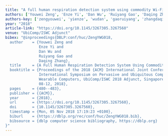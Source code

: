 ```yaml
---
title: "A full human respiration detection system using commodity Wi-Fi devices"
authors: ['Youwei Zeng', 'Enze Yi', 'Dan Wu', 'Ruiyang Gao', 'Daqing Zhang 0001']
authors-key: ['zengyouwei', 'yienze', 'wudan', 'gaoruiyang', 'zhangdaqing']
year: "2018"
article-link: "https://doi.org/10.1145/3267305.3267560"
venue: "UbiComp/ISWC Adjunct"
bibex: "@inproceedings{DBLP:conf/huc/ZengYWG018,
  author    = {Youwei Zeng and
               Enze Yi and
               Dan Wu and
               Ruiyang Gao and
               Daqing Zhang},
  title     = {A Full Human Respiration Detection System Using Commodity Wi-Fi Devices},
  booktitle = {Proceedings of the 2018 {ACM} International Joint Conference and 2018
               International Symposium on Pervasive and Ubiquitous Computing and
               Wearable Computers, UbiComp/ISWC 2018 Adjunct, Singapore, October
               08-12, 2018},
  pages     = {480--483},
  publisher = {{ACM}},
  year      = {2018},
  url       = {https://doi.org/10.1145/3267305.3267560},
  doi       = {10.1145/3267305.3267560},
  timestamp = {Mon, 05 Nov 2018 17:19:23 +0100},
  biburl    = {https://dblp.org/rec/conf/huc/ZengYWG018.bib},
  bibsource = {dblp computer science bibliography, https://dblp.org}
}"
---
```

